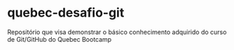 # quebec-desafio-git
Repositório que visa demonstrar o básico conhecimento adquirido do curso de Git/GitHub do Quebec Bootcamp
